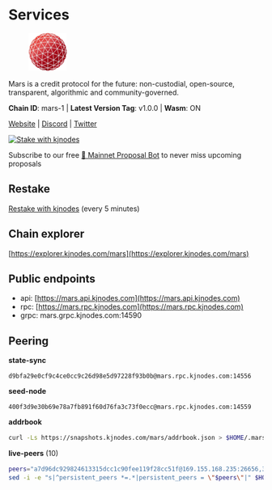# Services

<figure><img src="https://raw.githubusercontent.com/kj89/cosmos-images/main/logos/mars.png" alt=""><figcaption></figcaption></figure>

Mars is a credit protocol for the future: non-custodial,  open-source, transparent, algorithmic and community-governed.

**Chain ID**: mars-1 | **Latest Version Tag**: v1.0.0 | **Wasm**: ON

[Website](https://marsprotocol.io) | [Discord](https://discord.gg/marsprotocol) | [Twitter](https://twitter.com/mars_protocol)

[![Stake with kjnodes](https://i.ibb.co/cr44Q8j/button-stake-with-kjnodes.png)](https://restake.app/mars/marsvaloper1p9t4gr40rnpdwqacxgcqp7ffrfw908nu020g4n)

Subscribe to our free [🤖 Mainnet Proposal Bot](https://t.me/kjnodes_proposal_bot) to never miss upcoming proposals

## Restake

[Restake with kjnodes](https://restake.app/mars/marsvaloper1p9t4gr40rnpdwqacxgcqp7ffrfw908nu020g4n) (every 5 minutes)
## Chain explorer
[https://explorer.kjnodes.com/mars](https://explorer.kjnodes.com/mars)

## Public endpoints

* api: [https://mars.api.kjnodes.com](https://mars.api.kjnodes.com)
* rpc: [https://mars.rpc.kjnodes.com](https://mars.rpc.kjnodes.com)
* grpc: mars.grpc.kjnodes.com:14590

## Peering

**state-sync**

```text
d9bfa29e0cf9c4ce0cc9c26d98e5d97228f93b0b@mars.rpc.kjnodes.com:14556
```

**seed-node**

```text
400f3d9e30b69e78a7fb891f60d76fa3c73f0ecc@mars.rpc.kjnodes.com:14559
```

**addrbook**
```bash
curl -Ls https://snapshots.kjnodes.com/mars/addrbook.json > $HOME/.mars/config/addrbook.json
```

**live-peers** (10)
```bash
peers="a7d96dc929824613315dcc1c90fee119f28cc51f@169.155.168.235:26656,3e6c451451ea141120837bfb4f90e3ed85def448@57.128.20.184:42656,d0dbb50a474888b8bed04bf8a23ac6b8bae443ee@5.79.79.80:18095,be7d56127ef887d095b2f55f09be5fee1969d922@146.59.52.48:18095,d9bfa29e0cf9c4ce0cc9c26d98e5d97228f93b0b@65.109.88.38:14556,97e4468ac589eac505a800411c635b14511a61bb@134.65.194.206:26656,c46be592341987eae20ac681cb08d2abcc02ab9a@137.74.4.20:2000,b88814bddfccd85289d7201bfd6fc6c4b3342ab2@178.162.165.193:36095,8c979d3c9677341fbac2f3b7aadb7a91d85cbbee@148.113.8.63:18556,c0e6bf4193accabc14171ce163e704dcec5ea5df@51.91.215.170:36095"
sed -i -e "s|^persistent_peers *=.*|persistent_peers = \"$peers\"|" $HOME/.mars/config/config.toml
```
